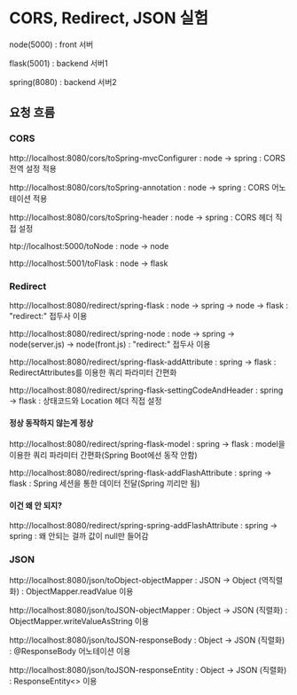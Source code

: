 # CORS, Redirect, JSON 실험

node(5000) : front 서버

flask(5001) : backend 서버1

spring(8080) : backend 서버2


## 요청 흐름

### CORS

http://localhost:8080/cors/toSpring-mvcConfigurer : node -> spring : CORS 전역 설정 적용

http://localhost:8080/cors/toSpring-annotation : node -> spring : CORS 어노테이션 적용

http://localhost:8080/cors/toSpring-header : node -> spring : CORS 헤더 직접 설정

htp://localhost:5000/toNode : node -> node

http://localhost:5001/toFlask : node -> flask



### Redirect

http://localhost:8080/redirect/spring-flask : node -> spring -> node -> flask : "redirect:" 접두사 이용

http://localhost:8080/redirect/spring-node : node -> spring -> node(server.js) -> node(front.js) : "redirect:" 접두사 이용

http://localhost:8080/redirect/spring-flask-addAttribute : spring -> flask : RedirectAttributes를 이용한 쿼리 파라미터 간편화

http://localhost:8080/redirect/spring-flask-settingCodeAndHeader : spring -> flask : 상태코드와 Location 헤더 직접 설정


#### 정상 동작하지 않는게 정상

http://localhost:8080/redirect/spring-flask-model : spring -> flask : model을 이용한 쿼리 파라미터 간편화(Spring Boot에선 동작 안함)

http://localhost:8080/redirect/spring-flask-addFlashAttribute : spring -> flask : Spring 세션을 통한 데이터 전달(Spring 끼리만 됨)


#### 이건 왜 안 되지?

http://localhost:8080/redirect/spring-spring-addFlashAttribute : spring -> spring : 왜 안되는 걸까 값이 null만 들어감




### JSON

http://localhost:8080/json/toObject-objectMapper : JSON -> Object (역직렬화) : ObjectMapper.readValue 이용

http://localhost:8080/json/toJSON-objectMapper : Object -> JSON (직렬화) : ObjectMapper.writeValueAsString 이용

http://localhost:8080/json/toJSON-responseBody : Object -> JSON (직렬화) : @ResponseBody 어노테이션 이용

http://localhost:8080/json/toJSON-responseEntity : Object -> JSON (직렬화) : ResponseEntity<> 이용